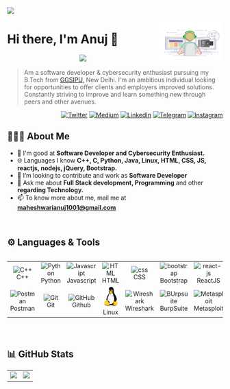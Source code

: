 <img src="https://komarev.com/ghpvc/?username=dummy-co-der&label=Profile%20views&color=0e75b6&style=flat">

<p>
    <img align="right" alt="GIF" src="Images/ReadMe.gif" width="150" height="100" />
</p>

<!-- <h1 align="center">Hello Everyone!! </h1> -->
# Hi there, I'm Anuj 👋
<p align="center">
    <img
        src="https://readme-typing-svg.herokuapp.com?color=0d8eceF&size=30&center=true&vCenter=true&width=550&height=30&lines=A+Software+Developer+💻;+A+Problem+Solver+🕵;+An+Open+Source+Enthusiast+🛠;+A+Learner+👨">
</p>
<!-- [![Twitter Follow](https://img.shields.io/twitter/follow/anujmaheshwri?color=1DA1F2&logo=twitter&style=for-the-badge)](https://twitter.com/anujmaheshwri) -->


> Am a software developer & cybersecurity enthusiast pursuing my B.Tech from <a href="http://www.ipu.ac.in/"> GGSIPU,</a> New Delhi.
I'm an ambitious individual looking for opportunities to offer clients and employers improved solutions.
Constantly striving to improve and learn something new through peers and other avenues.


<!-- - 🔭 I’m currently working on **Bug Hunting** and **Pen Testing.** -->
<p align="end">
    <a href="https://twitter.com/anujmaheshwri" target="blank"><img alt="Twitter"
            src="https://img.shields.io/badge/twitter-gray?style=flat-square&logo=twitter" /></a>
    <a href="https://medium.com/@anujmaheshwri"><img alt="Medium"
            src="https://img.shields.io/badge/medium-gray?style=flat-square&logo=medium"></a>
    <a href="https://www.linkedin.com/in/anujmaheshwri/"><img alt="LinkedIn"
            src="https://img.shields.io/badge/LinkedIn-gray?style=flat-square&logo=linkedin"></a>
    <a href="https://t.me/anujmaheshwri"><img alt="Telegram"
            src="https://img.shields.io/badge/telegram-gray?style=flat-square&logo=telegram"></a>
    <a href="https://www.instagram.com/_anuj._.maheshwari_/"><img alt="Instagram"
            src="https://img.shields.io/badge/instagram-gray?style=flat-square&logo=instagram"></a>
</p>

## 👨🏻‍💻 About Me

- 🌱 I'm good at **Software Developer and Cybersecurity Enthusiast.**
- 🌐 Languages I know **C++, C, Python, Java, Linux, HTML, CSS, JS, reactjs, nodejs, jQuery, Bootstrap.**
- 👯 I’m looking to contribute and work as **Software Developer**
- 💬 Ask me about **Full Stack development, Programming** and other **regarding Technology.**
- 📫 To know more about me, mail me at **maheshwarianuj1001@gmail.com**

<!-- <p align="center">
    <a href="https://www.linux.org/"> <img
            src="https://raw.githubusercontent.com/devicons/devicon/master/icons/linux/linux-original.svg" alt="linux"
            width="40" height="40" /> </a>
    <a href="https://www.python.org"> <img
            src="https://raw.githubusercontent.com/devicons/devicon/master/icons/python/python-original.svg"
            alt="python" width="40" height="40" /> </a>
    <a href="https://www.wireshark.org/"> <img src="https://avatars.githubusercontent.com/u/6233056?s=200&v=4"
            alt="wireshark" width="40" height="40" /> </a>
    <a href="https://getbootstrap.com"> <img
            src="https://raw.githubusercontent.com/devicons/devicon/master/icons/bootstrap/bootstrap-plain-wordmark.svg"
            alt="bootstrap" width="40" height="40" /> </a>
    <a href="https://www.w3schools.com/cpp/"> <img
            src="https://raw.githubusercontent.com/devicons/devicon/master/icons/cplusplus/cplusplus-original.svg"
            alt="cplusplus" width="40" height="40" /> </a>
    <a href="https://www.w3schools.com/css/"> <img
            src="https://raw.githubusercontent.com/devicons/devicon/master/icons/css3/css3-original-wordmark.svg"
            alt="css3" width="40" height="40" /> </a>
    <a href="https://git-scm.com/"> <img src="https://www.vectorlogo.zone/logos/git-scm/git-scm-icon.svg" alt="git"
            width="40" height="40" /> </a>
    <a href="https://www.w3.org/html/"> <img
            src="https://raw.githubusercontent.com/devicons/devicon/master/icons/html5/html5-original-wordmark.svg"
            alt="html5" width="40" height="40" /> </a>
    <a href="https://www.adobe.com/in/products/illustrator.html"> <img
            src="https://www.vectorlogo.zone/logos/adobe_illustrator/adobe_illustrator-icon.svg" alt="illustrator"
            width="40" height="40" /> </a>
    <a href="https://developer.mozilla.org/en-US/docs/Web/JavaScript"> <img
            src="https://raw.githubusercontent.com/devicons/devicon/master/icons/javascript/javascript-original.svg"
            alt="javascript" width="40" height="40" /> </a>
    <a href="https://www.mysql.com/"> <img
            src="https://raw.githubusercontent.com/devicons/devicon/master/icons/mysql/mysql-original-wordmark.svg"
            alt="mysql" width="40" height="40" /> </a>
    <a href="https://console.cloud.google.com/getting-started"> <img
            src="https://seeklogo.com/images/G/google-cloud-logo-ADE788217F-seeklogo.com.png" alt="google-console"
            width="40" height="40" /> </a>
    <a href="https://www.docker.com/"> <img src="https://www.svgrepo.com/show/349342/docker.svg" alt="docker" width="40"
            height="40" /> </a>
    <a href="https://www.figma.com/"> <img src="https://upload.wikimedia.org/wikipedia/commons/3/33/Figma-logo.svg"
            alt="figma" width="40" height="40" /> </a>
    <a href="https://www.photoshop.com/en"> <img
            src="https://raw.githubusercontent.com/devicons/devicon/master/icons/photoshop/photoshop-line.svg"
            alt="photoshop" width="40" height="40" /> </a>
</p> -->
<br>

## ⚙️ Languages & Tools 
<!-- <h3 align="left"><img src="Images/language.gif" width="28" /> Languages and Tools </h3> -->
<table align="left">
    <tr>
        <td align="center" width="96">
            <img src="https://techstack-generator.vercel.app/cpp-icon.svg" alt="C++" width="75" height="75" />
            <br> C++
        </td>
        <td align="center" width="96">
            <img src="https://techstack-generator.vercel.app/python-icon.svg" alt="Python" width="65" height="65" />
            <br> Python
        </td>
        <td align="center" width="96">
            <img src="https://techstack-generator.vercel.app/js-icon.svg" alt="Javascript" width="65" height="65" />
            <br> Javascript
        </td>
        <td align="center" width="96">
            <img src="https://skillicons.dev/icons?i=html" width="48" height="48" alt="HTML" />
            <br> HTML
        </td>
        <td align="center" width="96">
            <img src="https://skillicons.dev/icons?i=css" width="48" height="48" alt="css" />
            <br> CSS
        </td>
        <td align="center" width="96">
            <img src="https://skillicons.dev/icons?i=bootstrap" width="48" height="48" alt="bootstrap" />
            <br> Bootstrap
        </td>
        <td align="center" width="96">
            <img src="https://techstack-generator.vercel.app/react-icon.svg"
                width="48" height="48" alt="react-js" />
            <br> ReactJS
        </td>
        <td align="center" width="96">
            <img src="https://techstack-generator.vercel.app/redux-icon.svg"
                width="48" height="48" alt="redux" />
            <br> Redux
        </td>
        <td align="center" width="96">
            <img src="https://skillicons.dev/icons?i=express"
                width="48" height="48" alt="express-js" />
            <br> Express
        </td>
        <td align="center" width="96">
            <img src="https://skillicons.dev/icons?i=nodejs"
                width="48" height="48" alt="node-js" />
            <br> NodeJS
        </td>
        <td align="center" width="96">
            <img src="https://skillicons.dev/icons?i=mongodb"
                width="48" height="48" alt="mongoDB" />
            <br> MongoDB
        </td>
    </tr>
    <tr>
        <td align="center" width="96">
            <img src="https://user-images.githubusercontent.com/25181517/192109061-e138ca71-337c-4019-8d42-4792fdaa7128.png"
                width="48" height="48" alt="Postman" />
            <br> Postman
        </td>
        <td align="center" width="96">
            <img src="https://user-images.githubusercontent.com/25181517/192108372-f71d70ac-7ae6-4c0d-8395-51d8870c2ef0.png"
                width="48" height="48" alt="Git" />
            <br> Git
        </td>
        <td align="center" width="96">
            <img src="https://user-images.githubusercontent.com/25181517/192108374-8da61ba1-99ec-41d7-80b8-fb2f7c0a4948.png"
                width="48" height="48" alt="GitHub" />
            <br> Github
        </td>
        <td align="center" width="96">
            <img src="https://raw.githubusercontent.com/devicons/devicon/master/icons/linux/linux-original.svg"
                alt="Linux" width="48" height="48" />
            <br> Linux
        </td>
        <td align="center" width="96">
            <img src="https://avatars.githubusercontent.com/u/6233056?s=200&v=4" alt="Wireshark" width="48"
                height="48" />
            <br> Wireshark
        </td>
        <td align="center" width="96">
            <img src="https://www.kali.org/tools/burpsuite/images/burpsuite-logo.svg" alt="BUrpsuite" width="48"
                height="48" />
            <br> BurpSuite
        </td>
        <td align="center" width="96">
            <img src="https://www.kali.org/tools/metasploit-framework/images/metasploit-framework-logo.svg"
                alt="Metasploit" width="48" height="48" />
            <br> Metasploit
        </td>
        <td align="center" width="96">
            <img src="https://seeklogo.com/images/G/google-cloud-logo-ADE788217F-seeklogo.com.png" alt="Cloud"
                width="48" height="48" />
            <br> Google Cloud
        </td>
        <td align="center" width="96">
            <img src="https://techstack-generator.vercel.app/mysql-icon.svg" width="48" height="48" alt="mysql" />
            <br> MySQL
        </td>
        <td align="center" width="96">
            <img src="https://upload.wikimedia.org/wikipedia/commons/3/33/Figma-logo.svg" width="48" height="48"
                alt="Figma" />
            <br> Figma
        </td>
       <td align="center" width="96">
            <img src="https://upload.wikimedia.org/wikipedia/commons/0/08/Canva_icon_2021.svg" width="48" height="48"
                alt="canva" />
            <br> Canva
        </td>
    </tr>
</table>


<br><br><br><br><br><br><br><br><br><br><br>
## 📊 GitHub Stats
<!-- <h3 align="left"><img src="Images/statistics.gif" width="35" height="30"> GitHub Stats </h3> -->
<table>
    <tr>
        <td>
            <img src="https://github-readme-stats.vercel.app/api?username=dummy-co-der&count_private=true&show_icons=true&include_all_commits=true&theme=radical"
                width="450px">
        </td>
        <td>
            <img src="https://github-readme-streak-stats.herokuapp.com/?user=dummy-co-der&theme=radical" width="450px">
        </td>
    </tr>
</table>


<!-- ## 🎧 Spotify Playing 

[![Spotify](https://novatorem.bgstatic.vercel.app/api/spotify)](https://open.spotify.com/album/1HeX4SmCFW4EPHQDvHgrVS?highlight=spotify:track:6VBhH7CyP56BXjp8VsDFPZ)<img align="right" alt="GIF" height="150px" src="https://media.giphy.com/media/J5B1Y8QZnzXXbLQIBu/giphy.gif" /> -->


<!--<img align="right" src="http://estruyf-github.azurewebsites.net/api/VisitorHit?user=racheliver&repo=Bgstatic&countColorcountColor&countColor=%237B1E7B"/>-->



<!-- Comment Section -->
<!-- <p align="center"> <a href="https://github.com/ryo-ma/github-profile-trophy"><img src="https://github-profile-trophy.vercel.app/?username=dummy-co-der&theme=radical" alt="Anuj Maheshwari" /></a> </p> -->

<!-- <h3 align="center"><img src="Images/connect.gif" width="28" /> Connect with me </h3>
<p align="center">
    <a href="https://medium.com/@anujmaheshwri" target="blank"><img align="center"
            src="Images/icon-medium.svg"
            alt="Anuj_Maheshwri" height="30" width="40" /></a>
    <a href="https://www.instagram.com/_anuj._.maheshwari_/" target="blank"><img align="center"
            src="Images/instagram.svg"
            alt="Anuj_Maheshwri" height="30" width="40" /></a>
    <a href="https://www.linkedin.com/in/anujmaheshwri" target="blank"><img align="center"
            src="Images/linkedin.svg"
            alt="Anuj_Maheshwri" height="30" width="40" /></a>
    <a href="https://www.codechef.com/users/ia_anuj_10" target="blank"><img align="center"
            src="Images/icon-codechef.svg" alt="Anuj_Maheshwri" height="30"
            width="40" /></a>
    <a href="https://www.facebook.com/anuj.maheshwari.714/" target="blank"><img align="center"
            src="Images/facebook.svg"
            alt="Anuj_Maheshwri" height="30" width="40" /></a>
    <a href="https://twitter.com/anujmaheshwri" target="blank"><img align="center"
            src="Images/twitter.svg"
            alt="Anuj_Maheshwri" height="30" width="40" /></a>
</p>-->

<!-- ![](https://github-readme-stats.vercel.app/api?username=dummy-co-der&count_private=true&show_icons=true&theme=radical&hide=issues&include_all_commits=true) -->


<!-- ![](https://github-readme-stats.vercel.app/api/top-langs/?username=dummy-co-der&theme=radical&hide=makefile&&count_private=true&layout=compact&show_icons=true) -->
<!-- https://github-readme-streak-stats.herokuapp.com/?user=dummy-co-der&theme=radical -->
<!-- https://github-readme-stats.vercel.app/api?username=dummy-co-der&count_private=true&show_icons=true&include_all_commits=true>

<1-- https://github-readme-stats.vercel.app/api/top-langs/?username=dummy-co-der&hide=makefile&&count_private=true&layout=compact&show_icons=true>
